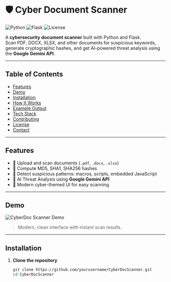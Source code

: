 # 🛡 Cyber Document Scanner

![Python](https://img.shields.io/badge/Python-3.13-blue) ![Flask](https://img.shields.io/badge/Flask-2.3-green) ![License](https://img.shields.io/badge/License-MIT-yellow)

A **cybersecurity document scanner** built with Python and Flask.  
Scan PDF, DOCX, XLSX, and other documents for suspicious keywords, generate cryptographic hashes, and get AI-powered threat analysis using the **Google Gemini API**.

---

## Table of Contents
- [Features](#features)
- [Demo](#demo)
- [Installation](#installation)
- [How It Works](#how-it-works)
- [Example Output](#example-output)
- [Tech Stack](#tech-stack)
- [Contributing](#contributing)
- [License](#license)
- [Contact](#contact)

---

## Features

- 🔹 Upload and scan documents (`.pdf`, `.docx`, `.xlsx`)  
- 🔹 Compute MD5, SHA1, SHA256 hashes  
- 🔹 Detect suspicious patterns: macros, scripts, embedded JavaScript  
- 🔹 AI Threat Analysis using **Google Gemini API**  
- 🔹 Modern cyber-themed UI for easy scanning  

---

## Demo

![CyberDoc Scanner Demo](screenshot.png)  

> Modern, clean interface with instant scan results.

---

## Installation

1. **Clone the repository**
   ```bash
   git clone https://github.com/yourusername/CyberDocScanner.git
   cd CyberDocScanner
